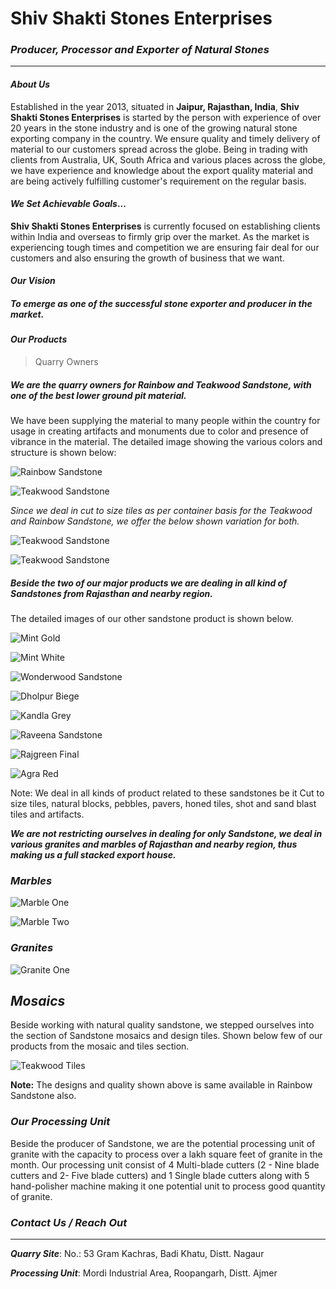 # Shiv Shakti Stones Enterprises

### *Producer, Processor and Exporter of Natural Stones*

***

#### *About Us*

Established in the year 2013, situated in **Jaipur, Rajasthan, India**, **Shiv Shakti Stones Enterprises** is started by the person with experience of over 20 years in the stone industry and is one of the growing natural stone exporting company in the country. We ensure quality and timely delivery of material to our customers spread across the globe. 
Being in trading with clients from Australia, UK, South Africa and various places across the globe, we have experience and knowledge about the export quality material and are being actively fulfilling customer's requirement on the regular basis.

#### *We Set Achievable Goals*...

**Shiv Shakti Stones Enterprises** is currently focused on establishing clients within India and overseas to firmly grip over the market. As the market is experiencing tough times and competition we are ensuring fair deal for our customers and also ensuring the growth of business that we want. 

#### *Our Vision*

##### To emerge as one of the successful stone exporter and producer in the market.

#### ***Our Products***

> Quarry Owners

##### *We are the quarry owners for Rainbow and Teakwood Sandstone, with one of the best lower ground pit material.*

We have been supplying the material to many people within the country for usage in creating artifacts and monuments due to color and presence of vibrance in the material.
The detailed image showing the various colors and structure is shown below:

![Rainbow Sandstone](https://github.com/kapilbaheti17/Shiv-Shakti-Stones-Enterprises/blob/master/Rainbow%20Final.jpg)

![Teakwood Sandstone](https://github.com/kapilbaheti17/Shiv-Shakti-Stones-Enterprises/blob/master/Teakwood%20Final.JPG)

*Since we deal in cut to size tiles as per container basis for the Teakwood and Rainbow Sandstone, we offer the below shown variation for both.*

![Teakwood Sandstone](https://github.com/kapilbaheti17/Shiv-Shakti-Stones-Enterprises/blob/master/Rainbow%20Variations.jpg)

![Teakwood Sandstone](https://github.com/kapilbaheti17/Shiv-Shakti-Stones-Enterprises/blob/master/Teakwood%20Variations.jpg)



##### *Beside the two of our major products we are dealing in all kind of Sandstones from Rajasthan and nearby region.*

The detailed images of our other sandstone product is shown below.

![Mint Gold](https://github.com/kapilbaheti17/Shiv-Shakti-Stones-Enterprises/blob/master/Mint%20Gold%20Final.JPG)

![Mint White](https://github.com/kapilbaheti17/Shiv-Shakti-Stones-Enterprises/blob/master/Mint%20White%20Final.jpg)

![Wonderwood Sandstone](https://github.com/kapilbaheti17/Shiv-Shakti-Stones-Enterprises/blob/master/Wonderwood%20Final.JPG)

![Dholpur Biege](https://github.com/kapilbaheti17/Shiv-Shakti-Stones-Enterprises/blob/master/Dholpur%20Beige%20Final.JPG)

![Kandla Grey](https://github.com/kapilbaheti17/Shiv-Shakti-Stones-Enterprises/blob/master/Kandla%20Grey%20Final.jpg)

![Raveena Sandstone](https://github.com/kapilbaheti17/Shiv-Shakti-Stones-Enterprises/blob/master/Raveena%20Final.JPG)

![Rajgreen Final](https://github.com/kapilbaheti17/Shiv-Shakti-Stones-Enterprises/blob/master/Rajgreen%20Final.JPG)

![Agra Red](https://github.com/kapilbaheti17/Shiv-Shakti-Stones-Enterprises/blob/master/Agra%20Red%20Final.JPG)


Note: We deal in all kinds of product related to these sandstones be it Cut to size tiles, natural blocks, pebbles, pavers, honed tiles, shot and sand blast tiles and artifacts.

***We are not restricting ourselves in dealing for only Sandstone, we deal in various granites and marbles of Rajasthan and nearby region, thus making us a full stacked export house.***

### *Marbles*

![Marble One](https://github.com/kapilbaheti17/Shiv-Shakti-Stones-Enterprises/blob/master/Marble%20One.JPG)

![Marble Two](https://github.com/kapilbaheti17/Shiv-Shakti-Stones-Enterprises/blob/master/Marble%20Two.JPG)

### *Granites*

![Granite One](https://github.com/kapilbaheti17/Shiv-Shakti-Stones-Enterprises/blob/master/Granite%20One.JPG)



## *Mosaics*

Beside working with natural quality sandstone, we stepped ourselves into the section of Sandstone mosaics and design tiles.
Shown below few of our products from the mosaic and tiles section. 

![Teakwood Tiles](https://github.com/kapilbaheti17/Shiv-Shakti-Stones-Enterprises/blob/master/Teakwood%20Tiles.jpg)



**Note:** The designs and quality shown above is same available in Rainbow Sandstone also.

### *Our Processing Unit*

Beside the producer of Sandstone, we are the potential processing unit of granite with the capacity to process over a lakh square feet of granite in the month. 
Our processing unit consist of 4 Multi-blade cutters (2 - Nine blade cutters and  2- Five blade cutters) and 1 Single blade cutters along with 5 hand-polisher machine making it one potential unit to process good quantity of granite.

### *Contact Us / Reach Out*

***

***Quarry Site***: No.: 53 Gram Kachras, Badi Khatu, Distt. Nagaur

***Processing Unit***: Mordi Industrial Area, Roopangarh, Distt. Ajmer
